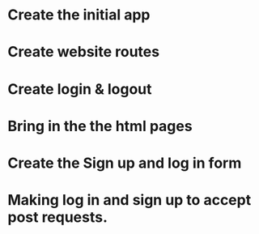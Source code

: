 # Create the initial app

# Create website routes

# Create login & logout

# Bring in the the html pages

# Create the Sign up and log in form

# Making log in and sign up to accept post requests.
